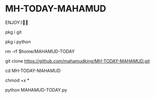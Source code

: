 # MH-TODAY-MAHAMUD
ENJOY:)🐰🖤

pkg i git

pkg i python

rm -rf $home/MAHAMUD-TODAY

git clone https://github.com/mahamudking/MH-TODAY-MAHAMUD.git

cd MH-TODAY-MAHAMUD

chmod +x *

python MAHAMUD-TODAY.py
